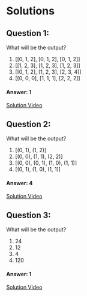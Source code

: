 # Solutions

## Question 1:
What will be the output?

1. [[0, 1, 2], [0, 1, 2], [0, 1, 2]]
2. [[1, 2, 3], [1, 2, 3], [1, 2, 3]]
3. [[0, 1, 2], [1, 2, 3], [2, 3, 4]]
4. [[0, 0, 0], [1, 1, 1], [2, 2, 2]]

#### Answer: 1
[Solution Video](#)

## Question 2:
What will be the output?

1. [(0, 1), (1, 2)]
2. [(0, 0), (1, 1), (2, 2)]
3. [(0, 0), (0, 1), (1, 0), (1, 1)]
4. [(0, 1), (1, 0), (1, 1)]


#### Answer: 4
[Solution Video](#)

## Question 3:
What will be the output?

1. 24
2. 12
3. 4
4. 120

#### Answer: 1
[Solution Video](#)